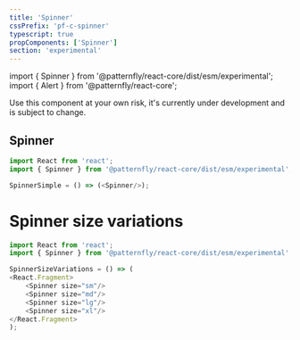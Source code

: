 ```yaml
---
title: 'Spinner'
cssPrefix: 'pf-c-spinner'
typescript: true
propComponents: ['Spinner']
section: 'experimental'
---
```


import { Spinner } from '@patternfly/react-core/dist/esm/experimental';
import { Alert } from '@patternfly/react-core';

<Alert variant="danger" title="Warning">
  Use this component at your own risk, it's currently under development and is subject
  to change.
</Alert>

## Spinner

```js
import React from 'react';
import { Spinner } from '@patternfly/react-core/dist/esm/experimental';

SpinnerSimple = () => (<Spinner/>);
```

# Spinner size variations

```js
import React from 'react';
import { Spinner } from '@patternfly/react-core/dist/esm/experimental';

SpinnerSizeVariations = () => (
<React.Fragment>
    <Spinner size="sm"/>
    <Spinner size="md"/>
    <Spinner size="lg"/>
    <Spinner size="xl"/>
</React.Fragment>
);
```
